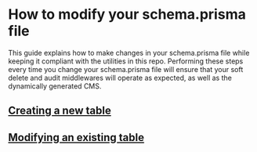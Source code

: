 # How to modify your schema.prisma file

This guide explains how to make changes in your schema.prisma file while keeping it compliant with the utilities in this repo. Performing these steps every time you change your schema.prisma file will ensure that your soft delete and audit middlewares will operate as expected, as well as the dynamically generated CMS.

## [Creating a new table](../processes/create-table.md)

## [Modifying an existing table](../processes/modify-table.md)
